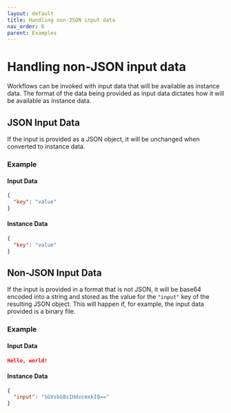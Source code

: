 ```yaml
---
layout: default
title: Handling non-JSON input data
nav_order: 6
parent: Examples
---
```


# Handling non-JSON input data

Workflows can be invoked with input data that will be available as instance data. The format of the data being provided as input data dictates how it will be available as instance data.

## JSON Input Data

If the input is provided as a JSON object, it will be unchanged when converted to instance data.

### Example

#### Input Data

```json
{
  "key": "value"
}
```

#### Instance Data

```json
{
  "key": "value"
}
```

## Non-JSON Input Data

If the input is provided in a format that is not JSON, it will be base64 encoded into a string and stored as the value for the `"input"` key of the resulting JSON object. This will happen if, for example, the input data provided is a binary file.

### Example

#### Input Data

```json
Hello, world!
```

#### Instance Data

```json
{
  "input": "SGVsbG8sIHdvcmxkIQ=="
}
```